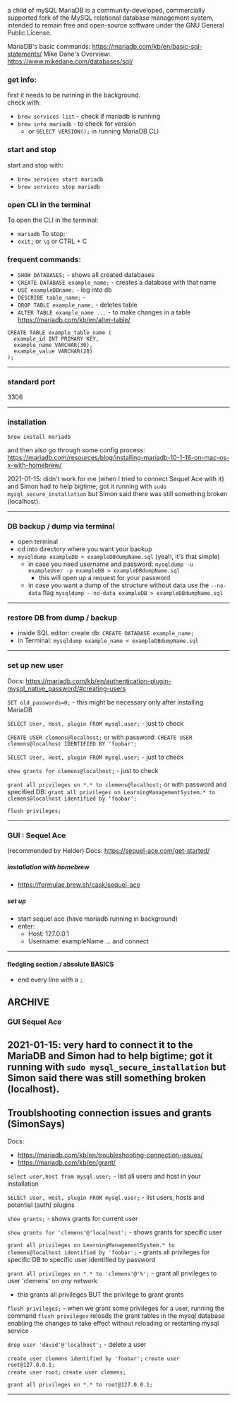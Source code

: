 a child of mySQL
MariaDB is a community-developed, commercially supported fork of the MySQL relational database management system, intended to remain free and open-source software under the GNU General Public License.

MariaDB's basic commands: https://mariadb.com/kb/en/basic-sql-statements/
Mike Dane's Overview: https://www.mikedane.com/databases/sql/


### get info:

first it needs to be running in the background.  
check with: 
- `brew services list` - check if mariadb is running
- `brew info mariadb` - to check for version 
  - or `SELECT VERSION();` in running MariaDB CLI


### start and stop 
start and stop with:
- `brew services start mariadb`
- `brew services stop mariadb`


### open CLI in the terminal
To open the CLI in the terminal:
- `mariadb`
To stop:
- `exit;` or `\q` or CTRL + C


### frequent commands:

- `SHOW DATABASES;` - shows all created databases  
- `CREATE DATABASE example_name;` - creates a database with that name  
- `USE exampleDBname;` - log into db
- `DESCRIBE table_name;` - 
- `DROP TABLE example_name;` - deletes table  
- `ALTER TABLE example_name ...` - to make changes in a table https://mariadb.com/kb/en/alter-table/

```
CREATE TABLE example_table_name (
  example_id INT PRIMARY KEY,
  example_name VARCHAR(30),
  example_value VARCHAR(20)
);
```
___


### standard port
3306
___


### installation
`brew install mariadb`

and then also go through some config process: https://mariadb.com/resources/blog/installing-mariadb-10-1-16-on-mac-os-x-with-homebrew/

2021-01-15: didn't work for me (when I tried to connect Sequel Ace with it) and Simon had to help bigtime; got it running with `sudo mysql_secure_installation` but Simon said there was still something broken (localhost).
___


### DB backup / dump via terminal
- open terminal
- cd into directory where you want your backup
- `mysqldump exampleDB > exampleDBdumpName.sql` (yeah, it's that simple)
  - in case you need username and password: `mysqldump -u exampleUser -p exampleDB > exampleDBdumpName.sql` 
    - this will open up a request for your password
  - in case you want a dump of the structure without data use the `--no-data` flag
    `mysqldump --no-data exampleDB > exampleDBdumpName.sql`
___


### restore DB from dump / backup
- inside SQL editor: create db: `CREATE DATABASE example_name;`
- in Terminal: `mysqldump example_name < exampleDBdumpName.sql`
___


### set up new user
Docs: https://mariadb.com/kb/en/authentication-plugin-mysql_native_password/#creating-users

`SET old_passwords=0;` - this might be necessary only after installing MariaDB

`SELECT User, Host, plugin FROM mysql.user;` - just to check

`CREATE USER clemens@localhost;` 
    or with password: `CREATE USER clemens@localhost IDENTIFIED BY 'foobar';`

`SELECT User, Host, plugin FROM mysql.user;` - just to check

`show grants for clemens@localhost;` - just to check

`grant all privileges on *.* to clemens@localhost;` 
    or with password and specified DB: `grant all privileges on LearningManagementSystem.* to clemens@localhost identified by 'foobar';`

`flush privileges;`
___


### GUI : Sequel Ace
(recommended by Helder)
Docs: https://sequel-ace.com/get-started/

##### installation with homebrew
- https://formulae.brew.sh/cask/sequel-ace

##### set up
- start sequel ace (have mariadb running in background)
- enter:
  - Host: 127.0.0.1
  - Username: exampleName
  ... and connect
___


#### fledgling section / absolute BASICS

- end every line with a `;`



## ARCHIVE

### GUI Sequel Ace
2021-01-15: very hard to connect it to the MariaDB and Simon had to help bigtime; got it running with `sudo mysql_secure_installation` but Simon said there was still something broken (localhost).
---


## Troublshooting connection issues and grants (SimonSays)
Docs: 
- https://mariadb.com/kb/en/troubleshooting-connection-issues/
- https://mariadb.com/kb/en/grant/

`select user,host from mysql.user;`  - list all users and host in your installation

`SELECT User, Host, plugin FROM mysql.user;` - list users, hosts and potential (auth) plugins

`show grants;` - shows grants for current user

`show grants for 'clemens'@'localhost';` - shows grants for specific user

`grant all privileges on LearningManagementSystem.* to clemens@localhost identified by 'foobar';` - grants all privileges for specific DB to specific user identified by password

`grant all privileges on *.* to 'clemens'@'%';` - grant all privileges to user 'clemens' on _any_ network
  - this grants all privileges BUT the privilege to grant grants

`flush privileges;` - when we grant some privileges for a user, running the command `flush privileges` reloads the grant tables in the mysql database enabling the changes to take effect without reloading or restarting mysql service

`drop user 'david'@'localhost';` - delete a user



`create user clemens identified by 'foobar';` 
`create user root@127.0.0.1;`  
`create user root;` 
`create user clemens;`

`grant all privileges on *.* to root@127.0.0.1;` 

___